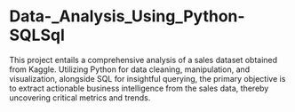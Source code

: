 # Data-_Analysis_Using_Python-SQLSql
 This project entails a comprehensive analysis of a sales dataset obtained from Kaggle. Utilizing Python for data cleaning, manipulation, and visualization, alongside SQL for insightful querying, the primary objective is to extract actionable business intelligence from the sales data, thereby uncovering critical metrics and trends.
